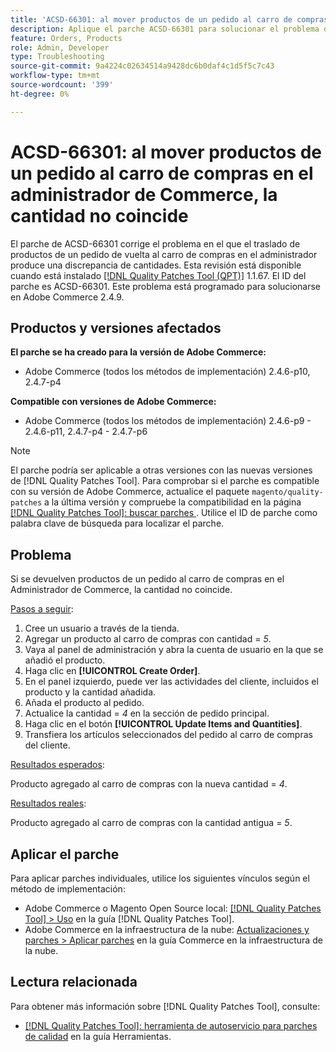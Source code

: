 ```yaml
---
title: 'ACSD-66301: al mover productos de un pedido al carro de compras en Commerce Admin, la cantidad no coincide'
description: Aplique el parche ACSD-66301 para solucionar el problema de Adobe Commerce en el que, al crear una solicitud desde el panel de administración, los productos del carro de compras del cliente no se eliminan después de agregarse al pedido.
feature: Orders, Products
role: Admin, Developer
type: Troubleshooting
source-git-commit: 9a4224c02634514a9428dc6b0daf4c1d5f5c7c43
workflow-type: tm+mt
source-wordcount: '399'
ht-degree: 0%

---
```



# ACSD-66301: al mover productos de un pedido al carro de compras en el administrador de Commerce, la cantidad no coincide

El parche de ACSD-66301 corrige el problema en el que el traslado de productos de un pedido de vuelta al carro de compras en el administrador produce una discrepancia de cantidades. Esta revisión está disponible cuando está instalado [[!DNL Quality Patches Tool (QPT)]](/help/tools/quality-patches-tool/quality-patches-tool-to-self-serve-quality-patches.md) 1.1.67. El ID del parche es ACSD-66301. Este problema está programado para solucionarse en Adobe Commerce 2.4.9.

## Productos y versiones afectados

**El parche se ha creado para la versión de Adobe Commerce:**

* Adobe Commerce (todos los métodos de implementación) 2.4.6-p10, 2.4.7-p4

**Compatible con versiones de Adobe Commerce:**

* Adobe Commerce (todos los métodos de implementación) 2.4.6-p9 - 2.4.6-p11, 2.4.7-p4 - 2.4.7-p6

>[!NOTE]
>
>El parche podría ser aplicable a otras versiones con las nuevas versiones de [!DNL Quality Patches Tool]. Para comprobar si el parche es compatible con su versión de Adobe Commerce, actualice el paquete `magento/quality-patches` a la última versión y compruebe la compatibilidad en la página [[!DNL Quality Patches Tool]: buscar parches ](https://experienceleague.adobe.com/tools/commerce-quality-patches/index.html). Utilice el ID de parche como palabra clave de búsqueda para localizar el parche.

## Problema

Si se devuelven productos de un pedido al carro de compras en el Administrador de Commerce, la cantidad no coincide.

<u>Pasos a seguir</u>:

1. Cree un usuario a través de la tienda.
2. Agregar un producto al carro de compras con cantidad = *5*.
3. Vaya al panel de administración y abra la cuenta de usuario en la que se añadió el producto.
4. Haga clic en **[!UICONTROL Create Order]**.
5. En el panel izquierdo, puede ver las actividades del cliente, incluidos el producto y la cantidad añadida.
6. Añada el producto al pedido.
7. Actualice la cantidad = *4* en la sección de pedido principal.
8. Haga clic en el botón **[!UICONTROL Update Items and Quantities]**.
9. Transfiera los artículos seleccionados del pedido al carro de compras del cliente.

<u>Resultados esperados</u>:

Producto agregado al carro de compras con la nueva cantidad = *4*.

<u>Resultados reales</u>:

Producto agregado al carro de compras con la cantidad antigua = *5*.

## Aplicar el parche

Para aplicar parches individuales, utilice los siguientes vínculos según el método de implementación:

* Adobe Commerce o Magento Open Source local: [[!DNL Quality Patches Tool] > Uso](/help/tools/quality-patches-tool/usage.md) en la guía [!DNL Quality Patches Tool].
* Adobe Commerce en la infraestructura de la nube: [Actualizaciones y parches > Aplicar parches](https://experienceleague.adobe.com/docs/commerce-cloud-service/user-guide/develop/upgrade/apply-patches.html) en la guía Commerce en la infraestructura de la nube.

## Lectura relacionada

Para obtener más información sobre [!DNL Quality Patches Tool], consulte:

* [[!DNL Quality Patches Tool]: herramienta de autoservicio para parches de calidad](/help/tools/quality-patches-tool/quality-patches-tool-to-self-serve-quality-patches.md) en la guía Herramientas.

